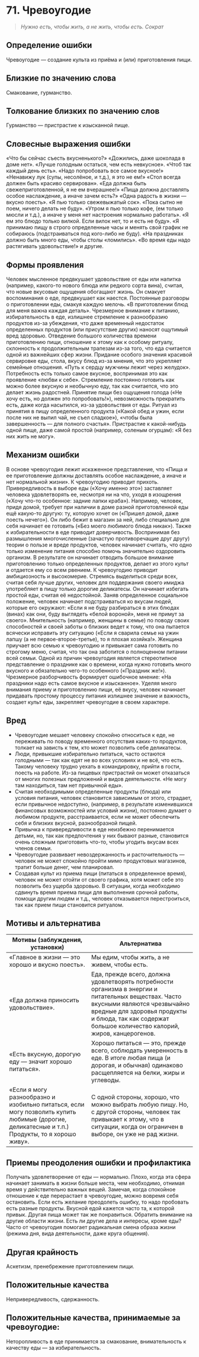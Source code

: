 # 71. Чревоугодие
>*Нужно есть, чтобы жить, а не жить, чтобы есть.
Сократ*

## Определение ошибки
Чревоугодие — создание культа из приёма и (или) приготовления пищи.

## Близкие по значению слова
Смакование, гурманство.

## Толкование близких по значению слов
Гурманство — пристрастие к изысканной пище.

## Словесные выражения ошибки
«Что бы сейчас съесть вкусненького?»
«Дожились, даже шоколада в доме нет».
«Лучше голодным остаться, чем есть невкусное».
«Чтоб так каждый день есть».
«Надо попробовать все самое вкусное!»
«Ненавижу лук (супы, несолёное, и т.д.), я это не ем!»
«Стол всегда должен быть красиво сервирован».
«Еда должна быть свежеприготовленной, я не ем вчерашнее!»
«Пища должна доставлять особое наслаждение, а иначе зачем есть?»
«Одна радость в жизни — вкусно поесть».
«Я пью только свежевыжатый сок».
«Пока сытно не поем, ничего делать не буду».
«Утром я пью только кофе, (ем только мюсли и т.д.), а иначе у меня нет настроения нормально работать».
«Я ем это блюдо только вилкой. Если вилок нет, то и есть не буду».
«Я принимаю пищу в строго определенные часы и менять свой график не собираюсь (подстраиваться под кого-либо не буду).
«На праздниках должно быть много еды, чтобы столы «ломились».
«Во время еды надо растягивать удовольствие!» и другие.

## Формы проявления
Человек мысленное предвкушает удовольствие от еды или напитка (например, какого-то нового блюда или редкого сорта вина), считая, что новые вкусовые ощущения обогащают жизнь. Он смакует воспоминания о еде, предвкушает как наестся.
Постоянные разговоры о приготовлении еды, смакуя каждую мелочь. «В приготовлении блюд для меня важна каждая деталь».
Чрезмерное внимание к питанию, избирательность в еде, излишнее стремление к разнообразию продуктов из-за убеждения, что даже временный недостаток определенных продуктов (или присутствие других) наносят ощутимый вред здоровью.
Отведение большого количества времени приготовлению пищи, отношение к этому как к особому ритуалу, склонность к продолжительным трапезам из-за того, что еда считается одной из важнейших сфер жизни.
Придание особого значения красивой сервировке еды, стола, вкусу блюд из-за мнения, что это укрепляет семейные отношения. «Путь к сердцу мужчины лежит через желудок».
Потребность есть только самое вкусное, воспринимая это как проявление «любви к себе».
Стремление постоянно готовить как можно более вкусную и необычную еду, так как считается, что это делает жизнь радостней.
Принятие пищи без ощущения голода («Не хочу есть, но должен это попробовать!»), невозможность прекратить есть, даже когда насытился, из-за удовольствия от еды.
Ритуал из принятия в пищу определенного продукта («Какой обед и ужин, если после них не выпил чай, не съел сладкое»), «чтобы была завершенность — для полного счастья».
Пристрастие к какой-нибудь одной пище, даже самой простой (например, соленым огурцам): «Я без них жить не могу».

## Механизм ошибки
В основе чревоугодия лежит искаженное представление, что «Пища и ее приготовление должны доставлять особое наслаждение, а иначе и нет нормальной жизни».
К чревоугодию приводит прихоть. Привередливость в выборе еды («Хочу именно это») заставляет человека удовлетворять ее, несмотря ни на что, уходя в изощрения («Хочу что-то особенное: задние лапки краба»). Например, человек, придя домой, требует при наличии в доме разной приготовленной еды ещё какую-то другую: ту, которую хочет он («Пришел домой, даже поесть нечего»). Он либо бежит в магазин за ней, либо специально для себя начинает ее готовить («Без моего любимого блюда никак»).
Также к избирательности в еде приводит доверчивость. Воспринимая без размышления многочисленные (зачастую противоречащие друг другу) теории о пользе и вреде продуктов, человек начинает считать, что одно только изменение питания способно помочь значительно оздоровить организм. В результате он начинает отводить большое внимание приготовлению только определенных продуктов, делает из этого культ и отдается ему со всем рвением.
К чревоугодию приводит амбициозность и высокомерие. Стремясь выделиться среди всех, считая себя лучше других, человек для поддержания своего имиджа употребляет в пищу только дорогие деликатесы. Он начинает избегать простой еды, считая её недостойной. Заняв определенное социальное положение, человек начинает подстраиваться ко вкусам людей, которые его окружают: «Если я не буду разбираться в этих блюдах (винах) как они, буду выглядеть «белой вороной», меня не примут за своего».
Мнительность (например, женщины в семье) по поводу своих способностей и своей заботы о близких ведет к тому, что она пытается всячески исправить эту ситуацию («Если я сварила семье на ужин лапшу (а не первое-второе-третье), то я плохая хозяйка!». Женщина приучает всю семью к чревоугодию и привыкает сама готовить по строгому меню, считая, что так она заботится о полноценном питании всей семьи.
Одной из причин чревоугодия является стереотипное представление о празднике как о времени, когда нужно готовить много вкусного и обязательно чего-то особенного («Праздник же!»). Чрезмерное разборчивость формирует ошибочное мнение: «На праздники надо есть самое вкусное и изысканное».
Уделяя много внимания приему и приготовлению пищи, её вкусу, человек начинает придавать простому процессу питания излишнее значение и важность, создает культ еды, закрепляет чревоугодие в своем характере.

## Вред
* Чревоугодие мешает человеку спокойно относиться к еде, не переживать по поводу временного отсутствия каких-то продуктов, толкает на зависть к тем, кто может позволить себе деликатесы.
* Люди, привыкшие избирательно питаться, часто остаются голодными — так как едят не во всех условиях и не всё, что есть. Такому человеку трудно уехать в командировку, прийти в гости, поесть на работе. Из-за пищевых пристрастий он может отказаться от многих полезных предложений и видов деятельности. «Не могу там находиться, там нет привычной еды».
* Считая необходимыми определенные продукты (блюда) или условия питания, человек становится зависимым от этого, страдает, если привычное недоступно, (например, в результате изменившихся финансовых возможностей или условий жизни), постоянно думает о любимом продукте, расстраивается, если не может обеспечить себя и близких вкусной, разнообразной пищей.
* Привычка к привередливости в еде неизбежно перенимается детьми, но, так как предпочтения у них бывают разные, становится очень сложным приготовить что-то, чтобы угодить вкусам всех членов семьи.
* Чревоугодие развивает невоздержанность и расточительность — человек не может спокойно пройти мимо продуктовых магазинов, тратит больше денег, чем планировал.
* Создавая культ из приема пищи (питаться в определенное время), человек не может отойти от своего графика, хотя может себе это позволить без ущерба здоровью. В ситуации, когда необходимо сдвинуть время приема пищи для выполнения срочной работы, помощи другим людям и т.д., человек отказывается перестроиться, так как прием пищи становится ритуалом.

## Мотивы и альтернатива
Мотивы (заблуждения, установки) | Альтернатива
--- | ---
«Главное в жизни — это хорошо и вкусно поесть».	| Мы едим, чтобы жить, а не живем, чтобы есть.
«Еда должна приносить удовольствие». | Еда, прежде всего, должна удовлетворять потребности организма в энергии и питательных веществах. Часто вкусными являются чрезвычайно вредные для здоровья продукты и блюда, так как содержат большое количество калорий, жиров, канцерогенов.
«Есть вкусную, дорогую еду — значит хорошо питаться». | Хорошо питаться — это, прежде всего, соблюдать умеренность в еде. В итоге любая пища (и дорогая, и обычная) одинаково расщепляется на белки, жиры и углеводы.
«Если я могу разнообразно и изобильно питаться, если могу позволить купить любимые (дорогие, деликатесные и т.п.) Продукты, то я хорошо живу». | С одной стороны, хорошо, что можно выбрать любую пищу. Но, с другой стороны, человек так привыкает к этому, что в ситуации, когда он ограничен в выборе, он уже не рад жизни.

## Приемы преодоления ошибки и профилактика
Получать удовлетворение от еды — нормально. Плохо, когда эта сфера начинает занимать в жизни больше места, чем необходимо, отнимая время у действительно важных вещей. Замечая, когда спокойное отношение к еде перерастает в чревоугодие, можно вовремя себя остановить.
Если есть желание преодолеть ошибку, то надо пробовать есть разные продукты. Вкусной едой кажется часто та, к которой привык. Другая пища может так же понравиться.
Обратить внимание на другие области жизни. Есть ли другие дела и интересы, кроме еды?
Часто от чревоугодия помогает радикальная смена образа жизни (режима дня, вида деятельности, даже круга общения).

## Другая крайность 
Аскетизм, пренебрежение приготовлением пищи.

## Положительные качества 
Непривередливость, сдержанность.

## Положительные качества, принимаемые за чревоугодие:
Неторопливость в еде принимается за смакование, внимательность к качеству еды — за избирательность. 

